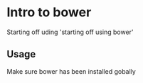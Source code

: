 # Intro to bower

Starting off uding 'starting off using bower'

## Usage

Make sure bower has been installed gobally



